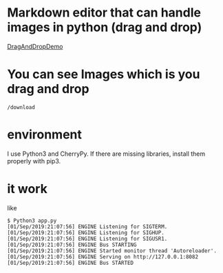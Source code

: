 # Markdown editor that can handle images in python (drag and drop)

[DragAndDropDemo](https://github.com/ryosuke-hujisawa/MarkdownPythonWith-IMG/blob/master/hitokage.gif)

# You can see Images which is you drag and drop

```
/download
```

# environment

I use Python3 and CherryPy. If there are missing libraries, install them properly with pip3.

# it work

like
```
$ Python3 app.py
[01/Sep/2019:21:07:56] ENGINE Listening for SIGTERM.
[01/Sep/2019:21:07:56] ENGINE Listening for SIGHUP.
[01/Sep/2019:21:07:56] ENGINE Listening for SIGUSR1.
[01/Sep/2019:21:07:56] ENGINE Bus STARTING
[01/Sep/2019:21:07:56] ENGINE Started monitor thread 'Autoreloader'.
[01/Sep/2019:21:07:56] ENGINE Serving on http://127.0.0.1:8082
[01/Sep/2019:21:07:56] ENGINE Bus STARTED
```